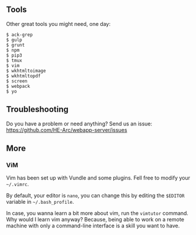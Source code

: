 ## Tools

Other great tools you might need, one day:

    $ ack-grep
    $ gulp
    $ grunt
    $ npm
    $ pip3
    $ tmux
    $ vim
    $ wkhtmltoimage
    $ wkhtmltopdf
    $ screen
    $ webpack
    $ yo


## Troubleshooting

Do you have a problem or need anything? Send us an issue:
https://github.com/HE-Arc/webapp-server/issues


## More

### ViM

Vim has been set up with Vundle and some plugins. Fell free to modify your
`~/.vimrc`.

By default, your editor is `nano`, you can change this by editing the `$EDITOR`
variable in `~/.bash_profile`.

In case, you wanna learn a bit more about vim, run the `vimtutor` command. Why
would I learn vim anyway? Because, being able to work on a remote machine with
only a command-line interface is a skill you want to have.
